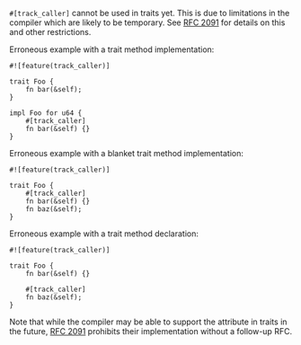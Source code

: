 `#[track_caller]` cannot be used in traits yet. This is due to limitations in
the compiler which are likely to be temporary. See [RFC 2091] for details on
this and other restrictions.

Erroneous example with a trait method implementation:

```compile_fail,E0738
#![feature(track_caller)]

trait Foo {
    fn bar(&self);
}

impl Foo for u64 {
    #[track_caller]
    fn bar(&self) {}
}
```

Erroneous example with a blanket trait method implementation:

```compile_fail,E0738
#![feature(track_caller)]

trait Foo {
    #[track_caller]
    fn bar(&self) {}
    fn baz(&self);
}
```

Erroneous example with a trait method declaration:

```compile_fail,E0738
#![feature(track_caller)]

trait Foo {
    fn bar(&self) {}

    #[track_caller]
    fn baz(&self);
}
```

Note that while the compiler may be able to support the attribute in traits in
the future, [RFC 2091] prohibits their implementation without a follow-up RFC.

[RFC 2091]: https://github.com/rust-lang/rfcs/blob/master/text/2091-inline-semantic.md
